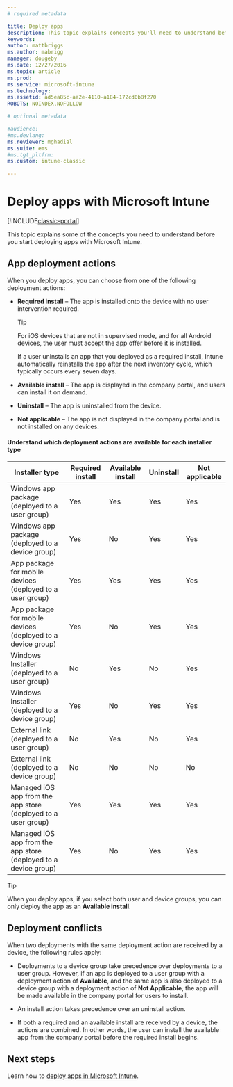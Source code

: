 ```yaml
---
# required metadata

title: Deploy apps 
description: This topic explains concepts you'll need to understand before you start deploying apps with Intune.
keywords:
author: mattbriggs
ms.author: mabrigg
manager: dougeby
ms.date: 12/27/2016
ms.topic: article
ms.prod:
ms.service: microsoft-intune
ms.technology:
ms.assetid: ad5ea85c-aa2e-4110-a184-172cd0b8f270
ROBOTS: NOINDEX,NOFOLLOW

# optional metadata

#audience:
#ms.devlang:
ms.reviewer: mghadial
ms.suite: ems
#ms.tgt_pltfrm:
ms.custom: intune-classic

---
```


# Deploy apps with Microsoft Intune

[!INCLUDE[classic-portal](../includes/classic-portal.md)]

This topic explains some of the concepts you need to understand before you start deploying apps with Microsoft Intune.


## App deployment actions
When you deploy apps, you can choose from one of the following deployment actions:

-   **Required install** – The app is installed onto the device with no user intervention required.

    > [!TIP]
    > For iOS devices that are not in supervised mode, and for all Android devices, the user must accept the app offer before it is installed.
    >
	>  If a user uninstalls an app that you deployed as a required install, Intune automatically reinstalls the app after the next inventory cycle, which typically occurs every seven days.

-   **Available install** – The app is displayed in the company portal, and users can install it on demand.

-   **Uninstall** – The app is uninstalled from the device.

-   **Not applicable** – The app is not displayed in the company portal and is not installed on any devices.

#### Understand which deployment actions are available for each installer type

|Installer type|Required install|Available install|Uninstall|Not applicable|
|------------------|--------------------|---------------------|-------------|------------------|
|Windows app package (deployed to a user group)|Yes|Yes|Yes|Yes|
|Windows app package (deployed to a device group)|Yes|No|Yes|Yes|
|App package for mobile devices (deployed to a user group)|Yes|Yes|Yes|Yes|
|App package for mobile devices (deployed to a device group)|Yes|No|Yes|Yes|
|Windows Installer (deployed to a user group)|No|Yes|No|Yes|
|Windows Installer (deployed to a device group)|Yes|No|Yes|Yes|
|External link (deployed to a user group)|No|Yes|No|Yes|
|External link (deployed to a device group)|No|No|No|No|
|Managed iOS app from the app store (deployed to a user group)|Yes|Yes|Yes|Yes|
|Managed iOS app from the app store (deployed to a device group)|Yes|No|Yes|Yes|
> [!TIP]
> When you deploy apps, if you select both user and device groups, you can only deploy the app as an **Available install**.

## Deployment conflicts
When two deployments with the same deployment action are received by a device, the following rules apply:

-   Deployments to a device group take precedence over deployments to a user group. However, if an app is deployed to a user group with a deployment action of **Available**, and the same app is also deployed to a device group with a deployment action of **Not Applicable**, the app will be made available in the company portal for users to install.

-   An install action takes precedence over an uninstall action.

-   If both a required and an available install are received by a device, the actions are combined. In other words, the user can install the available app from the company portal before the required install begins.


## Next steps

Learn how to [deploy apps in Microsoft Intune](deploy-apps-in-microsoft-intune.md).

